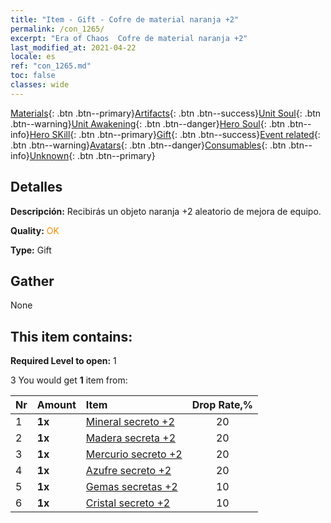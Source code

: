 ```yaml
---
title: "Item - Gift - Cofre de material naranja +2"
permalink: /con_1265/
excerpt: "Era of Chaos  Cofre de material naranja +2"
last_modified_at: 2021-04-22
locale: es
ref: "con_1265.md"
toc: false
classes: wide
---
```

 [Materials](/ItemsES/){: .btn .btn--primary}[Artifacts](/ItemsES/Artifacts/){: .btn .btn--success}[Unit Soul](/ItemsES/UnitSoul/){: .btn .btn--warning}[Unit Awakening](/ItemsES/UnitAwakening/){: .btn .btn--danger}[Hero Soul](/ItemsES/HeroSoul/){: .btn .btn--info}[Hero SKill](/ItemsES/HeroSkill/){: .btn .btn--primary}[Gift](/ItemsES/Gift/){: .btn .btn--success}[Event related](/ItemsES/Events/){: .btn .btn--warning}[Avatars](/ItemsES/Avatars/){: .btn .btn--danger}[Consumables](/ItemsES/Consumables/){: .btn .btn--info}[Unknown](/ItemsES/Unknown/){: .btn .btn--primary}

## Detalles
 **Descripción:** Recibirás un objeto naranja +2 aleatorio de mejora de equipo.

 **Quality:** <span style="color: #FF8C00">OK</span>

 **Type:** Gift

## Gather

  None

## This item contains:

 **Required Level to open:** 1

 3 You would get **1** item  from:

  | Nr | Amount |     Item    | Drop Rate,% |
  |:---|:-------|:------------|:---------:|
  | 1 |  **1x** | [Mineral secreto +2](/ItemsES/mat_75/) | 20 | 
  | 2 |  **1x** | [Madera secreta +2](/ItemsES/mat_76/) | 20 | 
  | 3 |  **1x** | [Mercurio secreto +2](/ItemsES/mat_77/) | 20 | 
  | 4 |  **1x** | [Azufre secreto +2](/ItemsES/mat_78/) | 20 | 
  | 5 |  **1x** | [Gemas secretas +2](/ItemsES/mat_79/) | 10 | 
  | 6 |  **1x** | [Cristal secreto +2](/ItemsES/mat_80/) | 10 | 
